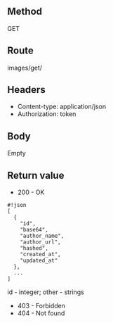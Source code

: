 ## Method ##

GET

## Route ##

images/get/<id>

## Headers ##

* Content-type: application/json
* Authorization: token

## Body ##

Empty

## Return value ##

* 200 - OK

```
#!json
[
  {
    "id",
    "base64",
    "author_name",
    "author_url",
    "hashed",
    "created_at",
    "updated_at"
  },
  ...
]

```   

id - integer; other - strings


* 403 - Forbidden
* 404 - Not found